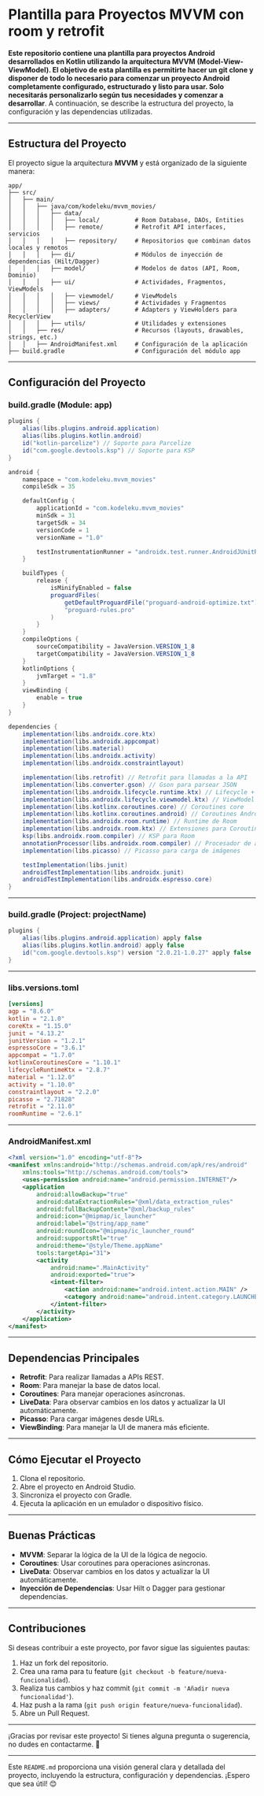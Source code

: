 # **Plantilla para Proyectos MVVM con room y retrofit**

**Este repositorio contiene una plantilla para proyectos Android desarrollados en Kotlin utilizando la arquitectura MVVM (Model-View-ViewModel). El objetivo de esta plantilla es permitirte hacer un git clone y disponer de todo lo necesario para comenzar un proyecto Android completamente configurado, estructurado y listo para usar. Solo necesitarás personalizarlo según tus necesidades y comenzar a desarrollar**. 
A continuación, se describe la estructura del proyecto, la configuración y las dependencias utilizadas.

---

## **Estructura del Proyecto**

El proyecto sigue la arquitectura **MVVM** y está organizado de la siguiente manera:

```
app/
├── src/
│   ├── main/
│   │   ├── java/com/kodeleku/mvvm_movies/
│   │   │   ├── data/
│   │   │   │   ├── local/          # Room Database, DAOs, Entities
│   │   │   │   ├── remote/         # Retrofit API interfaces, servicios
│   │   │   │   ├── repository/     # Repositorios que combinan datos locales y remotos
│   │   │   ├── di/                 # Módulos de inyección de dependencias (Hilt/Dagger)
│   │   │   ├── model/              # Modelos de datos (API, Room, Dominio)
│   │   │   ├── ui/                 # Actividades, Fragmentos, ViewModels
│   │   │   │   ├── viewmodel/      # ViewModels
│   │   │   │   ├── views/          # Actividades y Fragmentos
│   │   │   │   ├── adapters/       # Adapters y ViewHolders para RecyclerView
│   │   │   ├── utils/              # Utilidades y extensiones
│   │   ├── res/                    # Recursos (layouts, drawables, strings, etc.)
│   │   ├── AndroidManifest.xml     # Configuración de la aplicación
├── build.gradle                    # Configuración del módulo app
```

---

## **Configuración del Proyecto**

### **build.gradle (Module: app)**

```java
plugins {
    alias(libs.plugins.android.application)
    alias(libs.plugins.kotlin.android)
    id("kotlin-parcelize") // Soporte para Parcelize
    id("com.google.devtools.ksp") // Soporte para KSP
}

android {
    namespace = "com.kodeleku.mvvm_movies"
    compileSdk = 35

    defaultConfig {
        applicationId = "com.kodeleku.mvvm_movies"
        minSdk = 31
        targetSdk = 34
        versionCode = 1
        versionName = "1.0"

        testInstrumentationRunner = "androidx.test.runner.AndroidJUnitRunner"
    }

    buildTypes {
        release {
            isMinifyEnabled = false
            proguardFiles(
                getDefaultProguardFile("proguard-android-optimize.txt"),
                "proguard-rules.pro"
            )
        }
    }
    compileOptions {
        sourceCompatibility = JavaVersion.VERSION_1_8
        targetCompatibility = JavaVersion.VERSION_1_8
    }
    kotlinOptions {
        jvmTarget = "1.8"
    }
    viewBinding {
        enable = true
    }
}

dependencies {
    implementation(libs.androidx.core.ktx)
    implementation(libs.androidx.appcompat)
    implementation(libs.material)
    implementation(libs.androidx.activity)
    implementation(libs.androidx.constraintlayout)

    implementation(libs.retrofit) // Retrofit para llamadas a la API
    implementation(libs.converter.gson) // Gson para parsear JSON
    implementation(libs.androidx.lifecycle.runtime.ktx) // Lifecycle + Coroutine support
    implementation(libs.androidx.lifecycle.viewmodel.ktx) // ViewModel con Coroutines
    implementation(libs.kotlinx.coroutines.core) // Coroutines core
    implementation(libs.kotlinx.coroutines.android) // Coroutines Android
    implementation(libs.androidx.room.runtime) // Runtime de Room
    implementation(libs.androidx.room.ktx) // Extensiones para Coroutines
    ksp(libs.androidx.room.compiler) // KSP para Room
    annotationProcessor(libs.androidx.room.compiler) // Procesador de anotaciones para Room
    implementation(libs.picasso) // Picasso para carga de imágenes

    testImplementation(libs.junit)
    androidTestImplementation(libs.androidx.junit)
    androidTestImplementation(libs.androidx.espresso.core)
}
```

---

### **build.gradle (Project: projectName)**

```java
plugins {
    alias(libs.plugins.android.application) apply false
    alias(libs.plugins.kotlin.android) apply false
    id("com.google.devtools.ksp") version "2.0.21-1.0.27" apply false
}
```

---

### **libs.versions.toml**

```toml
[versions]
agp = "8.6.0"
kotlin = "2.1.0"
coreKtx = "1.15.0"
junit = "4.13.2"
junitVersion = "1.2.1"
espressoCore = "3.6.1"
appcompat = "1.7.0"
kotlinxCoroutinesCore = "1.10.1"
lifecycleRuntimeKtx = "2.8.7"
material = "1.12.0"
activity = "1.10.0"
constraintlayout = "2.2.0"
picasso = "2.71828"
retrofit = "2.11.0"
roomRuntime = "2.6.1"
```

---

### **AndroidManifest.xml**

```xml
<?xml version="1.0" encoding="utf-8"?>
<manifest xmlns:android="http://schemas.android.com/apk/res/android"
    xmlns:tools="http://schemas.android.com/tools">
    <uses-permission android:name="android.permission.INTERNET"/>
    <application
        android:allowBackup="true"
        android:dataExtractionRules="@xml/data_extraction_rules"
        android:fullBackupContent="@xml/backup_rules"
        android:icon="@mipmap/ic_launcher"
        android:label="@string/app_name"
        android:roundIcon="@mipmap/ic_launcher_round"
        android:supportsRtl="true"
        android:theme="@style/Theme.appName"
        tools:targetApi="31">
        <activity
            android:name=".MainActivity"
            android:exported="true">
            <intent-filter>
                <action android:name="android.intent.action.MAIN" />
                <category android:name="android.intent.category.LAUNCHER" />
            </intent-filter>
        </activity>
    </application>
</manifest>
```

---

## **Dependencias Principales**

- **Retrofit**: Para realizar llamadas a APIs REST.
- **Room**: Para manejar la base de datos local.
- **Coroutines**: Para manejar operaciones asíncronas.
- **LiveData**: Para observar cambios en los datos y actualizar la UI automáticamente.
- **Picasso**: Para cargar imágenes desde URLs.
- **ViewBinding**: Para manejar la UI de manera más eficiente.

---

## **Cómo Ejecutar el Proyecto**

1. Clona el repositorio.
2. Abre el proyecto en Android Studio.
3. Sincroniza el proyecto con Gradle.
4. Ejecuta la aplicación en un emulador o dispositivo físico.

---

## **Buenas Prácticas**

- **MVVM**: Separar la lógica de la UI de la lógica de negocio.
- **Coroutines**: Usar coroutines para operaciones asíncronas.
- **LiveData**: Observar cambios en los datos y actualizar la UI automáticamente.
- **Inyección de Dependencias**: Usar Hilt o Dagger para gestionar dependencias.

---

## **Contribuciones**

Si deseas contribuir a este proyecto, por favor sigue las siguientes pautas:
1. Haz un fork del repositorio.
2. Crea una rama para tu feature (`git checkout -b feature/nueva-funcionalidad`).
3. Realiza tus cambios y haz commit (`git commit -m 'Añadir nueva funcionalidad'`).
4. Haz push a la rama (`git push origin feature/nueva-funcionalidad`).
5. Abre un Pull Request.

---

¡Gracias por revisar este proyecto! Si tienes alguna pregunta o sugerencia, no dudes en contactarme. 🚀

---

Este `README.md` proporciona una visión general clara y detallada del proyecto, incluyendo la estructura, configuración y dependencias. ¡Espero que sea útil! 😊
